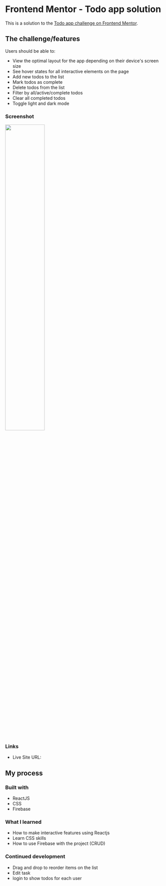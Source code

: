 # Frontend Mentor - Todo app solution

This is a solution to the [Todo app challenge on Frontend Mentor](https://www.frontendmentor.io/challenges/todo-app-Su1_KokOW).

## The challenge/features

Users should be able to:

- View the optimal layout for the app depending on their device's screen size
- See hover states for all interactive elements on the page
- Add new todos to the list
- Mark todos as complete
- Delete todos from the list
- Filter by all/active/complete todos
- Clear all completed todos
- Toggle light and dark mode

### Screenshot
<img src="https://user-images.githubusercontent.com/126160990/222886560-57590e41-d561-47f2-a0bd-a54fb32233eb.png" width="50%">


### Links

- Live Site URL: 

## My process
### Built with

- ReactJS
- CSS
- Firebase

### What I learned

- How to make interactive features using Reactjs
- Learn CSS skills
- How to use Firebase with the project (CRUD)

### Continued development

- Drag and drop to reorder items on the list
- Edit task
- login to show todos for each user
